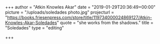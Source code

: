 +++
author = "Atkin Knowles Akar"
date = "2019-01-29T20:36:49+00:00"
picture = "/uploads/soledades photo.jpg"
projecturl = "https://books.friesenpress.com/store/title/119734000024869127/Atkin-Knowles-Akar-Soledades"
quote = "she works from the shadows."
title = "Soledades"
type = "editing"

+++

